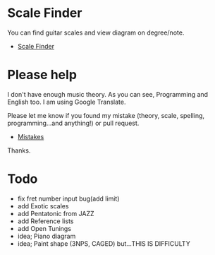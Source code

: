 # Scale Finder

You can find guitar scales and view diagram on degree/note.

* [Scale Finder](https://azuma51.github.io/scale-finder/)


# Please help

I don't have enough music theory.
As you can see, Programming and English too.
I am using Google Translate.

Please let me know if you found my mistake (theory, scale, spelling, programming...and anything!) or pull request.

* [Mistakes](https://github.com/azuma51/scale-finder/issues/1)

Thanks.


# Todo
* fix fret number input bug(add limit)
* add Exotic scales
* add Pentatonic from JAZZ
* add Reference lists
* add Open Tunings
* idea; Piano diagram
* idea; Paint shape (3NPS, CAGED) but...THIS IS DIFFICULTY